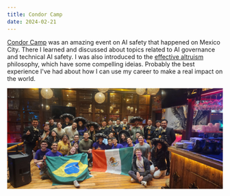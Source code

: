 ```yaml
---
title: Condor Camp
date: 2024-02-21
---
```


[Condor Camp](condor.camp) was an amazing event on AI safety that happened on Mexico City. There I learned and discussed about topics related to AI governance and technical AI safety. I was also introduced to the [effective altruism](effectivealtruism.org) philosophy, which have some compelling ideias. Probably the best experience I've had about how I can use my career to make a real impact on the world.

![Photo of the participants](photo.webp "Photo of the participants (and some awesome mariachis! :mexico:)")
